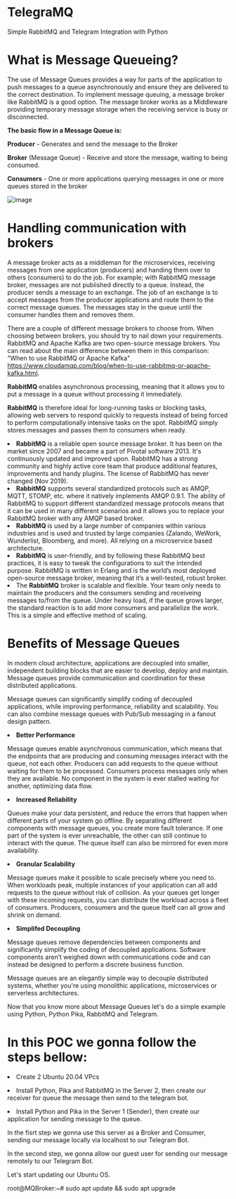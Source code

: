 # TelegraMQ
Simple RabbitMQ and Telegram Integration with Python

<h1><b>What is Message Queueing?</b></h1>

The use of Message Queues provides a way for parts of the application to push messages to a queue asynchronously and ensure they are delivered to the correct destination. To implement message queuing, a message broker like RabbitMQ is a good option. The message broker works as a Middleware providing temporary message storage when the receiving service is busy or disconnected. 

<b>The basic flow in a Message Queue is:</b>

<p><b>Producer</b> - Generates and send the message to the Broker
<p><b>Broker</b> (Message Queue) - Receive and store the message, waiting to being consumed.
<p><b>Consumers</b> - One or more applications querying messages in one or more queues stored in the broker

![image](https://user-images.githubusercontent.com/52551615/190854332-ef00b071-8cc3-4f12-b1c9-c55bdefc4201.png)

<h1><b>Handling communication with brokers</b></h1>

A message broker acts as a middleman for the microservices, receiving messages from one application (producers) and handing them over to others (consumers) to do the job. For example; with RabbitMQ message broker, messages are not published directly to a queue. Instead, the producer sends a message to an exchange. The job of an exchange is to accept messages from the producer applications and route them to the correct message queues. The messages stay in the queue until the consumer handles them and removes them.

There are a couple of different message brokers to choose from. When choosing between brokers, you should try to nail down your requirements. RabbitMQ and Apache Kafka are two open-source message brokers.
You can read about the main difference between them in this comparison: "When to use RabbitMQ or Apache Kafka" https://www.cloudamqp.com/blog/when-to-use-rabbitmq-or-apache-kafka.html. 

<b>RabbitMQ</b> enables asynchronous processing, meaning that it allows you to put a message in a queue without processing it immediately. 

<b>RabbitMQ</b> is therefore ideal for long-running tasks or blocking tasks, allowing web servers to respond quickly to requests instead of being forced to perform computationally intensive tasks on the spot. RabbitMQ simply stores messages and passes them to consumers when ready.

<li><b>RabbitMQ</b> is a reliable open source message broker. It has been on the market since 2007 and became a part of Pivotal software 2013. It's continuously updated and improved upon. RabbitMQ has a strong community and highly active core team that produce additional features, improvements and handy plugins. The license of RabbitMQ has never changed (Nov 2019).

<li><b>RabbitMQ</b> supports several standardized protocols such as AMQP, MQTT, STOMP, etc. where it natively implements AMQP 0.9.1. The ability of RabbitMQ to support different standardized message protocols means that it can be used in many different scenarios and it allows you to replace your RabbitMQ broker with any AMQP based broker.

<li><b>RabbitMQ</b> is used by a large number of companies within various industries and is used and trusted by large companies (Zalando, WeWork, Wunderlist, Bloomberg, and more). All relying on a microservice based architecture.

<li><b>RabbitMQ</b> is user-friendly, and by following these RabbitMQ best practices, it is easy to tweak the configurations to suit the intended purpose. RabbitMQ is written in Erlang and is the world’s most deployed open-source message broker, meaning that it’s a well-tested, robust broker.

<li>The <b>RabbitMQ</b> broker is scalable and flexible. Your team only needs to maintain the producers and the consumers sending and receiveing messages to/from the queue. Under heavy load, if the queue grows larger, the standard reaction is to add more consumers and parallelize the work. This is a simple and effective method of scaling.
 
 
 
<h1><b>Benefits of Message Queues</b></h1>

In modern cloud architecture, applications are decoupled into smaller, independent building blocks that are easier to develop, deploy and maintain. Message queues provide communication and coordination for these distributed applications.

Message queues can significantly simplify coding of decoupled applications, while improving performance, reliability and scalability. You can also combine message queues with Pub/Sub messaging in a fanout design pattern.
 
 
<li><b>Better Performance</b>

Message queues enable asynchronous communication, which means that the endpoints that are producing and consuming messages interact with the queue, not each other. Producers can add requests to the queue without waiting for them to be processed. Consumers process messages only when they are available. No component in the system is ever stalled waiting for another, optimizing data flow.


<li><b>Increased Reliability</b>

Queues make your data persistent, and reduce the errors that happen when different parts of your system go offline. By separating different components with message queues, you create more fault tolerance. If one part of the system is ever unreachable, the other can still continue to interact with the queue. The queue itself can also be mirrored for even more availability.


<li><b>Granular Scalability</b>

Message queues make it possible to scale precisely where you need to. When workloads peak, multiple instances of your application can all add requests to the queue without risk of collision. As your queues get longer with these incoming requests, you can distribute the workload across a fleet of consumers. Producers, consumers and the queue itself can all grow and shrink on demand.
 

<li><b>Simplifed Decoupling</b>

Message queues remove dependencies between components and significantly simplify the coding of decoupled applications. Software components aren’t weighed down with communications code and can instead be designed to perform a discrete business function.

Message queues are an elegantly simple way to decouple distributed systems, whether you're using monolithic applications, microservices or serverless architectures.

 
Now that you know more about Message Queues let's do a simple example using Python, Python Pika, RabbitMQ and Telegram.

<h1><b>In this POC we gonna follow the steps bellow:</b></h1> 
 
<p><li> Create 2 Ubuntu 20.04 VPcs
<p><li> Install Python, Pika and RabbitMQ in the Server 2, then create our receiver for queue the message then send to the telegram bot.
<p><li> Install Python and Pika in the Server 1 (Sender), then create our application for sending message to the queue.
 
<p>In the fisrt step we gonna use this server as a Broker and Consumer, sending our message locally via localhost to our Telegram Bot.
<p>In the second step, we gonna allow our guest user for sending our message remotely to our Telegram Bot.
 
 Let's start updating our Ubuntu OS.
 
 root@MQBroker:~# sudo apt update && sudo apt upgrade
 
